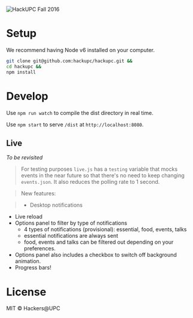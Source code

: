 ![HackUPC Fall 2016](src/images/hackupc-logo@2x.png)


# Setup

We recommend having Node v6 installed on your computer.

```sh
git clone git@github.com:hackupc/hackupc.git &&
cd hackupc &&
npm install
```


# Develop

Use `npm run watch` to compile the dist directory in real time.

Use `npm start` to serve `/dist` at `http://localhost:8080`.


## Live

*To be revisited*
> For testing purposes `live.js` has a `testing` variable that mocks events in the near future so that there's no need to keep changing `events.json`. It also reduces the polling rate to 1 second.

> New features:

> - Desktop notifications
- Live reload
- Options panel to filter by type of notifications
  - 4 types of notifications (provisional): essential, food, events, talks
  - essential notifications are always sent
  - food, events and talks can be filtered out depending on your preferences.
- Options panel also includes a checkbox to switch off background animation.
- Progress bars!


# License

MIT © Hackers@UPC
